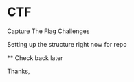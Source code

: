 # CTF
Capture The Flag Challenges

Setting up the structure right now for repo 

** Check back later

Thanks,
